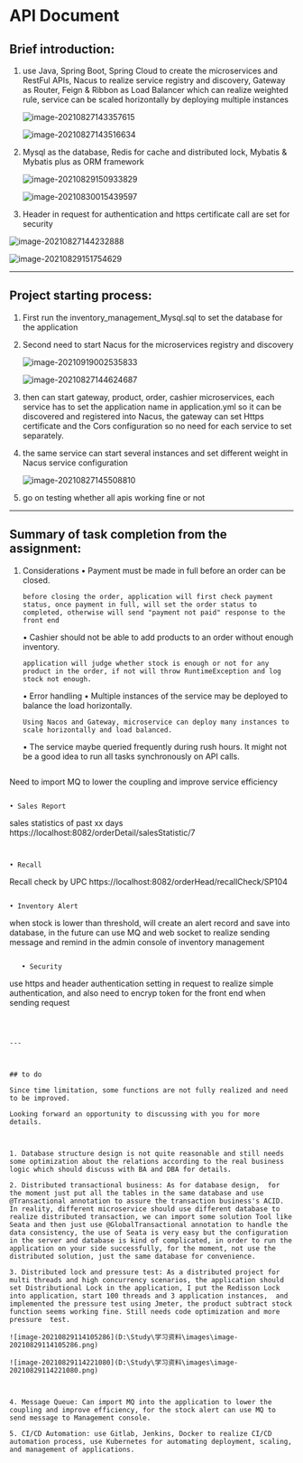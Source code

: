 # API Document 

## Brief introduction:

1. use Java, Spring Boot, Spring Cloud to create the microservices and RestFul APIs, Nacus to realize service registry and discovery, Gateway as Router, Feign & Ribbon as Load Balancer which can realize weighted rule, service can be scaled horizontally by deploying multiple instances

   ![image-20210827143357615](D:\Study\学习资料\images\image-20210827143357615.png)

   

   ![image-20210827143516634](D:\Study\学习资料\images\image-20210827143516634.png)

   

2. Mysql as the database, Redis for cache and distributed lock,  Mybatis &  Mybatis plus as ORM framework

   

   ![image-20210829150933829](D:\Study\学习资料\images\image-20210829150933829.png)

   

   ![image-20210830015439597](D:\Study\学习资料\images\image-20210830015439597.png)

3. Header in request for authentication and https certificate call are set for security

![image-20210827144232888](D:\Study\学习资料\images\image-20210827144232888.png)



![image-20210829151754629](D:\Study\学习资料\images\image-20210829151754629.png)



---



## Project starting process:

1. First run the inventory_management_Mysql.sql to set the database for the application

2. Second need to start Nacus for the microservices registry and discovery

   ![image-20210919002535833](D:\Study\学习资料\images\image-20210919002535833.png)

   ![image-20210827144624687](D:\Study\学习资料\images\image-20210827144624687.png)

3. then can start gateway, product, order, cashier microservices, each service has to set the application name in application.yml so it can be discovered and registered into Nacus, the gateway can set Https certificate and the Cors configuration so no need for each service to set separately.

4. the same service can start several instances and set different weight in Nacus service configuration

   ![image-20210827145508810](D:\Study\学习资料\images\image-20210827145508810.png)

5. go on testing whether all apis working fine or not

   

---



## Summary of task completion from the assignment:

1. Considerations
   • Payment must be made in full before an order can be closed. 

   ~~~
   before closing the order, application will first check payment status, once payment in full, will set the order status to completed, otherwise will send "payment not paid" response to the front end 
   ~~~

   • Cashier should not be able to add products to an order without enough inventory.

   ~~~
   application will judge whether stock is enough or not for any product in the order, if not will throw RuntimeException and log stock not enough.
   ~~~

   • Error handling
   • Multiple instances of the service may be deployed to balance the load horizontally.

   ~~~
   Using Nacos and Gateway, microservice can deploy many instances to scale horizontally and load balanced.
   ~~~

   • The service maybe queried frequently during rush hours. It might not be a good idea to run all tasks synchronously on API calls.

   ~~~
Need to import MQ to lower the coupling and improve service efficiency
   ~~~
   
   • Sales Report

   ~~~
sales statistics of past xx days
   https://localhost:8082/orderDetail/salesStatistic/7
   ~~~
   

• Recall

~~~
   Recall check by UPC
   https://localhost:8082/orderHead/recallCheck/SP104
~~~

• Inventory Alert

~~~
when stock is lower than threshold, will create an alert record and save into database, in the future can  use MQ and web socket to realize sending message and remind in the admin console of inventory management
~~~

   • Security

   ~~~
use https and header authentication setting in request to realize simple authentication, and also  need to encryp token for the front end when sending request
   ~~~

   

---



## to do

Since time limitation, some functions are not fully realized and need to be improved.

Looking forward an opportunity to discussing with you for more details.



1. Database structure design is not quite reasonable and still needs some optimization about the relations according to the real business logic which should discuss with BA and DBA for details. 

2. Distributed transactional business: As for database design,  for the moment just put all the tables in the same database and use @Transactional annotation to assure the transaction business's ACID. In reality, different microservice should use different database to realize distributed transaction, we can import some solution Tool like Seata and then just use @GlobalTransactional annotation to handle the data consistency, the use of Seata is very easy but the configuration in the server and database is kind of complicated, in order to run the application on your side successfully, for the moment, not use the distributed solution, just the same database for convenience.

3. Distributed lock and pressure test: As a distributed project for multi threads and high concurrency scenarios, the application should set Distributional Lock in the application, I put the Redisson Lock into application, start 100 threads and 3 application instances,  and implemented the pressure test using Jmeter, the product subtract stock function seems working fine. Still needs code optimization and more pressure  test.

   ![image-20210829114105286](D:\Study\学习资料\images\image-20210829114105286.png)

   ![image-20210829114221080](D:\Study\学习资料\images\image-20210829114221080.png)

   

4. Message Queue: Can import MQ into the application to lower the coupling and improve efficiency, for the stock alert can use MQ to send message to Management console.

5. CI/CD Automation: use Gitlab, Jenkins, Docker to realize CI/CD automation process, use Kubernetes for automating deployment, scaling, and management of applications.

   
